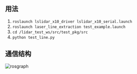 ## 用法

1. `roslaunch lslidar_x10_driver lslidar_x10_serial.launch`
2. `roslaunch laser_line_extraction test_example.launch`
3. `cd /lidar_test_ws/src/test_pkg/src`
4. `python test_line.py`



## 通信结构

![rosgraph](/home/rq/lidar_test_ws/image/rosgraph.png)